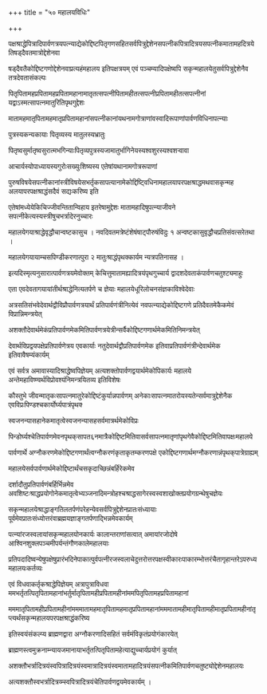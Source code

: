 +++
title = "५० महालयविधिः"

+++

पक्षश्राद्धेपित्रादिपार्वणत्रयपत्न्याद्येकोद्दिष्टपितृगणसहितसर्वपित्रुद्देशेनसपत्नीकपित्रादित्रयसपत्नीकमातामहदित्रयेतिषड्‌दैवतमात्रोद्देशेनवा

षड्‌दैवतैकोद्दिष्टगणोद्देशेनवाप्रत्यहंमहालय इतिपक्षत्रयम् एवं पञ्चम्यादिपक्षेष्वपि सकृन्महालयेतुसर्वपित्रुद्देशेनैव तत्रदेवतासंकल्पः

पितृपितामहप्रपितामहप्रपितामहानामातृतत्सपत्नीपितामहीतत्सपत्नीप्रपितामहीतत्सपत्नीनां यद्वाऽस्मत्सापत्नमातुरितिपृथगुद्देशः

मातामहमातृपितामहमातृप्रपितामहानांसपत्नीकानांयथनामगोत्राणांवस्वादिरूपाणांपार्वणविधिनापत्न्याः

पुत्रस्यकन्यकायाः पितृव्यस्य मातुलस्यभ्रातुः

पितृष्वसुर्मातृष्वसुरात्मभगिन्याःपितृव्यपुत्रस्यजामातुर्भागिनेयस्यश्वशुरस्यश्वशर्‍वावा

आचार्यस्योपाध्यायस्यगुरोःसख्युःशिष्यस्य एतेषांयथानामगोत्ररूपाणां

पुरुषविषयेसपत्नीकानांस्त्रीविषयेसभर्तृकसापत्यानामेकोद्दिष्ट्विधिनामहालयापरपक्षश्राद्धमथवासकृन्मह अलयापरपक्षश्राद्धंसदैवं सद्यःकरिष्य इति

एतेषांमध्येयेकिचिज्जीवन्तितान्विहाय इतरेषामुद्देशः मातामहादिषुपत्न्याजीवने सपत्नीकेत्यस्यस्त्रीषुचभर्त्रादेरनुच्चारः

महालयेगयाश्राद्धेवृद्धौचान्वष्टकासुच । नवदिवतमत्रेष्टंशेषंषाट्‌पौरुषंविदुः १ अन्वष्टकासुवृद्धौचप्रतिसंवत्सरेतथा ।

महालयेगयायाम्चसपिण्डीकरणात्पुरा २ मातुःश्राद्धंपृथक्कार्यम न्यत्रपतिनासह ।

इत्यदिस्मृत्यनुसारात्पार्वणत्रयमेवोक्तम् केचित्तुमातामह्यादित्रयंपृथगुच्चार्य द्वादशदेवताकंपार्वणचतुश्ट्यमाहुः

एता एवदेवतागयायांतीर्थश्राद्धेनित्यतर्पणे च ज्ञेयाः महालयेधूरिलोचनसंज्ञकाविश्वेदेवाः

अत्रसतिसंभवेदेवार्थद्वौविप्रौपार्वणत्रयार्थं प्रतिपार्वणंत्रीनित्येवं नवपत्न्याद्येकोद्दिष्टगणे प्रतिदैवतमेकैकमेवं विप्रान्निमन्त्रयेत्

अशक्तौदेवार्थमेकंप्रतिपार्वणमेकमितिपार्वणत्रयेत्रीन्सर्वैकोद्दिष्टगणार्थमेकमितिनिमन्त्रयेत्

देवार्थविप्रद्वयपक्षेप्रतिपार्वणेत्रय एवकार्याः नतुदेवार्थद्वौप्रतिपार्वणमेक इतिवाप्रतिपार्वणंत्रीन्देवार्थमेक इतिवावैषम्यंकार्यम्

एवं सर्वत्र अमावास्यादिश्राद्धेष्वपिज्ञेयम् अत्यशक्तोपार्वणद्वयार्थमेकोपिकार्यः महालये अन्तेमहाविष्ण्वर्थविप्रोवश्यंनिमन्त्रयितव्य इतिविशेषः

कौस्तुभे जीवन्मातृकःसापत्नमातुरेकोद्दिष्टंकुर्यान्नपार्वणम् अनेकाःसापत्नमातरोयस्यतेन्सर्वमात्रुद्देशेनैक एवविप्रःपिण्डश्चकार्योर्घ्यपात्रंपृथक्‍

स्वजनन्यासहानेकमातृत्वेस्वजनन्यासहसर्वमात्रर्थमेकोविप्रः

पिन्डोर्घ्यश्चेतिपार्वणमेवनपृथक्‌सापत६नमात्रैकोद्दिष्टमितिवासर्वसापत्नमातृणांपृथगेवैकोद्दिष्टमितिवापक्षःमहालये

पार्वणार्थे अग्नौकरणमेकोद्दिष्टगणार्थंत्वग्नौकरणंकृताकृतम्करणपक्षे एकोद्दिष्टगणार्थमग्नौकरणान्नंपृथक्‌पात्रेग्राह्यम्

महालयेसर्वपार्वणार्थमेकोद्दिष्टार्थंचसकृदाच्छिन्नंबर्हिरेकमेव

दर्शादौतुप्रतिपार्वणंबर्हिर्भिन्नमेव अवशिष्टःश्राद्धप्रयोगोनेकमातृत्वेभ्यञ्जनादिमन्त्रोहश्चश्राद्धसागेरस्वस्वशाखोक्तप्रयोगग्रन्थेषुचज्ञेयः

सकृन्महालयेश्राद्धाङ्गतिलतर्पणंपरेहन्येवसर्वपित्रुद्देशेनप्रातःसंध्यायाः पूर्वमेवप्रातःसंध्योत्तरंवाब्रह्मयज्ञाङ्गतर्पणाद्भिन्नमेवकार्यम्

पत्न्यांरजस्वलायांसकृन्महालयोनकार्यः कालान्तराणांसत्वात् अमायांरजोदोषे आश्विनशुक्लपञ्चमीपर्यन्तंगौणकालेमहालयाः

प्रतिपदादिष्वन्येषुपक्षेषुप्रारंभदिनेपाकात्पुर्वपत्नीरजस्वलाचेदुत्तरोत्तरपक्षस्वीकारःपाकारम्भोत्तरंचैतागृहान्तरेऽपरुध्यमहालयःकर्तव्यः

एवं विधवाकर्तृकश्राद्धेपिज्ञेयम् अत्रापुत्राविधवा ममभर्तृतत्पितृपितामहानांभर्तुर्मातृपितामहीप्रपितामहीनांममपितृपितामहप्रपितामहानां

मममातृपितामहीप्रपितामहीनांमममातामहमातृपितामहमातृप्रपितामहानांमममातामहीमातृपितामहीमातृप्रपितामहीनांतृप्त्यर्थंसकृन्महालयपरपक्षश्राद्धंकरिष्य

इतिस्वयंसंकल्प्य ब्राह्मणद्वारा अग्नौकरणादिसहितं सर्वमंविकृतंप्रयोगंकारयेत्

ब्राह्मणस्त्वमुक्रनाम्न्यायजमानायाभर्तृतत्पितृपितामहेत्याद्युच्चार्यप्रयोगं कुर्यात्

अशक्तौभर्त्रादित्रयंस्वपित्रादित्रयंस्वमात्रादित्रयंस्वमातामहादित्रयंसपत्नीकमितिपार्वणचतुष्ट्योद्देशेनमहालयः

अत्यशक्तौस्वभर्त्रादित्रय्म्स्वपित्रादित्रयंचेतिपार्वणद्वयमेवकार्यम् ।
